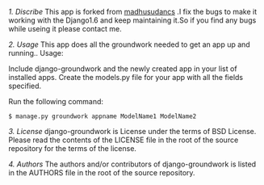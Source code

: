 *1. Discribe*
This app is forked from [madhusudancs](https://github.com/madhusudancs/django-groundwork/) .I fix the bugs to make it working with the Django1.6 and keep maintaining it.So if you find any bugs while useing it please contact me.

*2. Usage*
This app does all the groundwork needed to get an app up and running.. Usage:

Include django-groundwork and the newly created app in your list of installed apps. Create the models.py file for your app with all the fields specified.

Run the following command:

    $ manage.py groundwork appname ModelName1 ModelName2

*3. License*
django-groundwork is License under the terms of BSD License. Please read the contents of the LICENSE file in the root of the source repository for the terms of the license.

*4. Authors*
The authors and/or contributors of django-groundwork is listed in the AUTHORS file in the root of the source repository.
